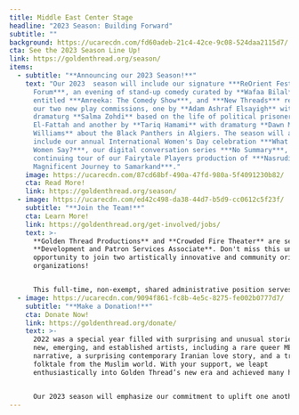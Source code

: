 ```yaml
---
title: Middle East Center Stage
headline: "2023 Season: Building Forward"
subtitle: ""
background: https://ucarecdn.com/fd60adeb-21c4-42ce-9c08-524daa2115d7/
cta: See the 2023 Season Line Up!
link: https://goldenthread.org/season/
items:
  - subtitle: "**Announcing our 2023 Season!**"
    text: "Our 2023  season will include our signature ***ReOrient Festival and
      Forum***, an evening of stand-up comedy curated by **Wafaa Bilal**
      entitled ***Amreeka: The Comedy Show***, and ***New Threads*** readings of
      our two new play commissions, one by **Adam Ashraf Elsayigh** with
      dramaturg **Salma Zohdi** based on the life of political prisoner Alaa Abd
      El-Fattah and another by **Tariq Hamami** with dramaturg **Dawn Monique
      Williams** about the Black Panthers in Algiers. The season will also
      include our annual International Women's Day celebration ***What Do the
      Women Say?***, our digital conversation series ***No Summary***, and the
      continuing tour of our Fairytale Players production of ***Nasrudin’s
      Magnificent Journey to Samarkand***."
    image: https://ucarecdn.com/87cd68bf-490a-47fd-980a-5f4091230b82/
    cta: Read More!
    link: https://goldenthread.org/season/
  - image: https://ucarecdn.com/ed42c498-da38-44d7-b5d9-cc0612c5f23f/
    subtitle: "**Join the Team!**"
    cta: Learn More!
    link: https://goldenthread.org/get-involved/jobs/
    text: >-
      **Golden Thread Productions** and **Crowded Fire Theater** are seeking a
      **Development and Patron Services Associate**. Don't miss this unique
      opportunity to join two artistically innovative and community oriented
      organizations!


      This full-time, non-exempt, shared administrative position serves both companies, which operate in partnership with each other, having shared functions such as rehearsal and administrative space, artistic programming, vendors, services, and audience outreach efforts, by providing support for development and patron services through the management of patron and donor information. This team member will foster audience and donor development goals by performing administrative donor cultivation procedures, providing exceptional customer service, and processing accurate box office and donation information.
  - image: https://ucarecdn.com/9094f861-fc8b-4e5c-8275-fe002b0777d7/
    subtitle: "**Make a Donation!**"
    cta: Donate Now!
    link: https://goldenthread.org/donate/
    text: >-
      2022 was a special year filled with surprising and unusual stories from
      new, emerging, and established artists, including a rare queer MENA
      narrative, a surprising contemporary Iranian love story, and a treasured
      folktale from the Muslim world. With your support, we leapt
      enthusiastically into Golden Thread’s new era and achieved many heights!


      Our 2023 season will emphasize our commitment to uplift one another by exploring ways to connect, cope, and be moved to make change. Join us as we look for comfort in comic relief, seek unity in collaboration, and find inspiration in the stories of those fighting for justice and equality. Make your contribution today!
---
```

